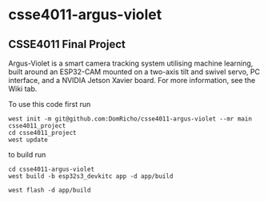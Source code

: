 # csse4011-argus-violet
## CSSE4011 Final Project
Argus-Violet is a smart camera tracking system utilising machine learning, built around an ESP32-CAM mounted on a two-axis tilt and swivel servo, PC interface, and a NVIDIA Jetson Xavier board. For more information, see the Wiki tab.

To use this code first run
```
west init -m git@github.com:DomRicho/csse4011-argus-violet --mr main csse4011_project
cd csse4011_project
west update
```
to build run
```
cd csse4011-argus-violet
west build -b esp32s3_devkitc app -d app/build
```

```
west flash -d app/build
```

